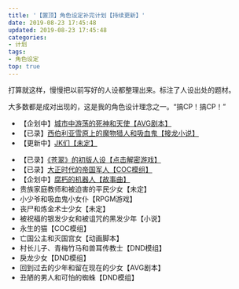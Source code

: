 ```yaml
---
title: '【置顶】角色设定补完计划【持续更新】'
date: 2019-08-23 17:45:48
updated: 2019-08-23 17:45:48
categories:
- 计划
tags:
- 角色设定
top: true
---
```


打算就这样，慢慢把以前写好的人设都整理出来。标注了人设出处的题材。

大多数都是成对出现的，这是我的角色设计理念之一。“搞CP！搞CP！”

- 【企划中】[城市中游荡的死神和天使【AVG剧本】](https://skmtjun.github.io/2019/08/21/2019-08-21-16-15-51%E4%BC%81%E5%88%92/)
- 【已录】[西伯利亚雪原上的魔物猎人和吸血鬼【接龙小说】](https://skmtjun.github.io/2019/08/22/2019-08-22-18-40-32%E4%BA%BA%E8%AE%BE/)
- 【更新中】[JK们【未定】](https://skmtjun.github.io/2019/08/26/2019-08-26-23-06-12%E4%BA%BA%E8%AE%BE/)
<!--more-->
- 【已录】[《苍翠》的初版人设【点击解密游戏】](https://skmtjun.github.io/2019/08/23/2019-08-23-11-44-16%E4%BA%BA%E8%AE%BE/)
- 【已录】[大正时代的帝国军人【COC模组】](https://skmtjun.github.io/2019/08/28/2019-08-28-21-52-04%E4%BA%BA%E8%AE%BE/)
- 【企划中】[腐朽的机器人【故事曲】](https://skmtjun.github.io/2019/08/25/2019-08-25-17-56-31%E4%BC%81%E5%88%92/)
- 贵族家庭教师和被迫害的平民少女【未定】
- 小少爷和吸血鬼小女仆【RPGM游戏】
- 丧尸和炼金术士少女【未定】
- 被祝福的银发少女和被诅咒的黑发少年【小说】
- 永生的猫【COC模组】
- 亡国公主和灭国宫女【动画脚本】
- 村长儿子、青梅竹马和兽耳传教士【DND模组】
- 戾龙少女【DND模组】
- 回到过去的少年和留在现在的少女【AVG剧本】
- 丑陋的男人和可怕的蜘蛛【DND模组】